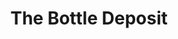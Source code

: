 ---
title: 'The Bottle Deposit'
taxonomy:
    category:
        - episode
episode: 21 & 22 
pc: 721 & 722   
written: Gregg Kavet & Andy Robin |
directed: Andy Ackerman
aired: May 2, 1996
imdb: 
wiki: 
---